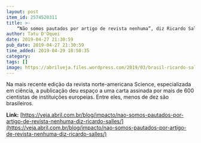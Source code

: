 ```yaml
---
layout: post
item_id: 2574520311
title: >-
    “Não somos pautados por artigo de revista nenhuma”, diz Ricardo Salles
author: Tatu D'Oquei
date: 2019-04-27 21:30:59
pub_date: 2019-04-27 21:30:59
time_added: 2019-04-29 18:50:35
category: 
tags: []
image: https://abrilveja.files.wordpress.com/2019/03/brasil-ricardo-salles-25032019-01.jpg?quality=70&strip=info&w=680&h=453&crop=1
---
```


Na mais recente edição da revista norte-americana Science, especializada em ciência, a publicação deu espaço a uma carta assinada por mais de 600 cientistas de instituições europeias. Entre eles, menos de dez são brasileiros.

**Link:** [https://veja.abril.com.br/blog/impacto/nao-somos-pautados-por-artigo-de-revista-nenhuma-diz-ricardo-salles/](https://veja.abril.com.br/blog/impacto/nao-somos-pautados-por-artigo-de-revista-nenhuma-diz-ricardo-salles/)

